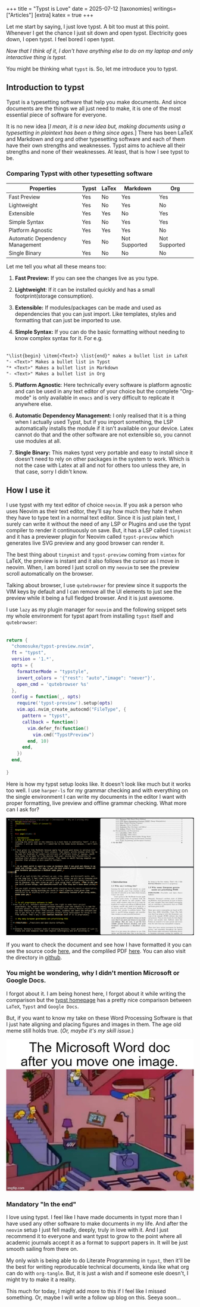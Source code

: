 +++
title = "Typst is Love"
date = 2025-07-12
[taxonomies]
writings=["Articles"]
[extra]
katex = true
+++

Let me start by saying, I just love typst. A bit too must at this point. Whenever I get the chance I just sit down and open typst. Electricity goes down, I open typst. I feel bored I open typst.

_Now that I think of it, I don't have anything else to do on my laptop and only interactive thing is typst._ 

You might be thinking what `typst` is. So, let me introduce you to typst.

## Introduction to typst

Typst is a typesetting software that help you make documents. And since documents are the things we all just need to make, it is one of the most essential piece of software for everyone.

It is no new idea [_I mean, it is a new idea but, making documents using a typesetting in plaintext has been a thing since ages._] There has been LaTeX and Markdown and org and other typesetting software and each of them have their own strengths and weaknesses. Typst aims to achieve all their strengths and none of their weaknesses. At least, that is how I see typst to be.

### Comparing Typst with other typesetting software

|Properties|Typst|LaTex|Markdown|Org|
|---|---|---|---|---|
|Fast Preview| Yes| No| Yes| Yes|
|Lightweight| Yes| No| Yes| No|
|Extensible|Yes| Yes| No| Yes|
|Simple Syntax|Yes| No| Yes| Yes|
|Platform Agnostic|Yes| Yes| Yes| No|
|Automatic Dependency Management|Yes| No| Not Supported| Not Supported|
|Single Binary|Yes| No| No| No|

Let me tell you what all these means too:  
1. **Fast Preview:** If you can see the changes live as you type.  

2. **Lightweight**: If it can be installed quickly and has a small footprint(storage consumption).  

3. **Extensible:** If modules/packages can be made and used as dependencies that you can just import. Like templates, styles and formatting that can just be imported to use.  

4. **Simple Syntax:** If you can do the basic formatting without needing to know complex syntax for it. For e.g.
```

"\list{begin} \item{<Text>} \list{end}" makes a bullet list in LaTeX
"- <Text>" Makes a bullet list in Typst
"* <Text>" Makes a bullet list in Markdown
"- <Text>" Makes a bullet list in Org

```

5. **Platform Agnostic**: Here technically every software is platform agnostic and can be used in any text editor of your choice but the complete "Org-mode" is only available in `emacs` and is very difficult to replicate it anywhere else.  

6. **Automatic Dependency Management:** I only realised that it is a thing when I actually used Typst, but if you import something, the LSP automatically installs the module if it isn't available on your device. Latex cannot do that and the other software are not extensible so, you cannot use modules at all.

7. **Single Binary:** This makes typst very portable and easy to install since it doesn't need to rely on other packages in the system to work. Which is not the case with Latex at all and not for others too unless they are, in that case, sorry I didn't know.

## How I use it
I use typst with my text editor of choice `neovim`. If you ask a person who uses Neovim as their text editor, they'll say how much they hate it when they have to type text in a normal text editor. Since it is just plain text, I surely can write it without the need of any LSP or Plugins and use the typst compiler to render it continuously on save. But, it has a LSP called `tinymist` and it has a previewer plugin for Neovim called `typst-preview` which generates live SVG preview and any good browser can render it.

The best thing about `tinymist` and `typst-preview` coming from `vimtex` for LaTeX, the preview is instant and it also follows the cursor as I move in neovim. When, I am bored I just scroll on my `neovim` to see the preview scroll automatically on the browser.

Talking about browser, I use `qutebrowser` for preview since it supports the VIM keys by default and I can remove all the UI elements to just see the preview while it being a full fledged browser. And it is just awesome.

I use `lazy` as my plugin manager for `neovim` and the following snippet sets my whole environment for typst apart from installing `typst` itself and `qutebrowser`:
```lua

return {
  "chomosuke/typst-preview.nvim",
  ft = "typst",
  version = '1.*',
  opts = {
    formatterMode = "typstyle",
    invert_colors = '{"rest": "auto","image": "never"}',
    open_cmd = 'qutebrowser %s'
  },
  config = function(_, opts)
    require('typst-preview').setup(opts)
    vim.api.nvim_create_autocmd("FileType", {
      pattern = "typst",
      callback = function()
        vim.defer_fn(function()
          vim.cmd("TypstPreview")
        end, 10)
      end,
    })
  end,

}
```

Here is how my typst setup looks like. It doesn't look like much but it works too well. I use `harper-ls` for my grammar checking and with everything on the single environment I can write my documents in the editor I want with proper formatting, live preview and offline grammar checking. What more can I ask for?

![My Typst Environment](/images/typst/typst-environment.png)

If you want to check the document and see how I have formatted it you can see the source code [here](/images/typst/creative-suite-that-doesnt-trap-you/creative-suite-that-doesnt-trap-you.typ), and the compliled PDF [here](/images/typst/creative-suite-that-doesnt-trap-you/creative-suite-that-doesnt-trap-you.pdf). You can also visit the directory in [github](https://github.com/scientiac/scientiac.github.io/tree/main/static/images/typst/creative-suite-that-doesnt-trap-you).

### You might be wondering, why I didn't mention Microsoft or Google Docs.
I forgot about it. I am being honest here, I forgot about it while writing the comparison but the [typst homepage](https://typst.app/#:~:text=Why%20should%20I%20use%20Typst%20instead%20of%20...) has a pretty nice comparison between `LaTeX`, `Typst` and `Google Docs`.

  But, if you want to know my take on these Word Processing Software is that I just hate aligning and placing figures and images in them. The age old meme still holds true. (_Or, maybe it's my skill issue._)

![Microsoft Word Meme](/images/typst/meme.png)

### Mandatory "In the end"
I love using typst. I feel like I have made documents in typst more than I have used any other software to make documents in my life. And after the `neovim` setup I just fell madly, deeply, truly in love with it. And I just recommend it to everyone and want typst to grow to the point where all academic journals accept it as a format to support papers in. It will be just smooth sailing from there on.

My only wish is being able to do Literate Programming in `typst`, then it'll be the best for writing reproducable technical documents, kinda like what org can do with `org-tangle`. But, it is just a wish and if someone esle doesn't, I might try to make it a reality.

This much for today, I might add more to this if I feel like I missed something. Or, maybe I will write a follow up blog on this. Seeya soon...
